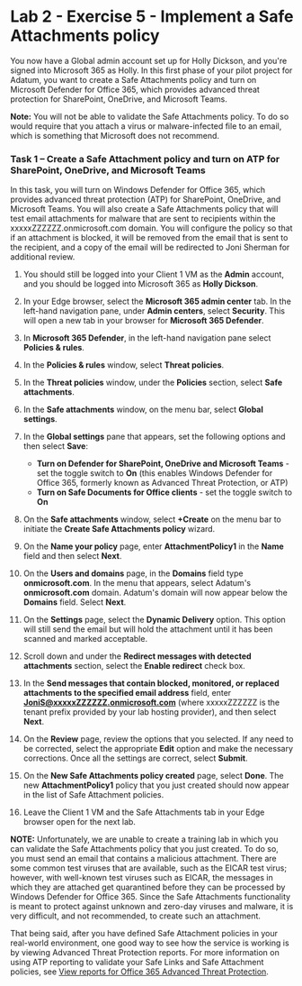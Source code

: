 # Lab 2 - Exercise 5 - Implement a Safe Attachments policy 

You now have a Global admin account set up for Holly Dickson, and you're signed into Microsoft 365 as Holly. In this first phase of your pilot project for Adatum, you want to create a Safe Attachments policy and turn on Microsoft Defender for Office 365, which provides advanced threat protection for SharePoint, OneDrive, and Microsoft Teams.

**Note:** You will not be able to validate the Safe Attachments policy. To do so would require that you attach a virus or malware-infected file to an email, which is something that Microsoft does not recommend.

### Task 1 – Create a Safe Attachment policy and turn on ATP for SharePoint, OneDrive, and Microsoft Teams

In this task, you will turn on Windows Defender for Office 365, which provides advanced threat protection (ATP) for SharePoint, OneDrive, and Microsoft Teams. You will also create a Safe Attachments policy that will test email attachments for malware that are sent to recipients within the xxxxxZZZZZZ.onmicrosoft.com domain. You will configure the policy so that if an attachment is blocked, it will be removed from the email that is sent to the recipient, and a copy of the email will be redirected to Joni Sherman for additional review.

1. You should still be logged into your Client 1 VM as the **Admin** account, and you should be logged into Microsoft 365 as **Holly Dickson**.

2. In your Edge browser, select the **Microsoft 365 admin center** tab. In the left-hand navigation pane, under **Admin centers**, select **Security**. This will open a new tab in your browser for **Microsoft 365 Defender**. 

3. In **Microsoft 365 Defender**, in the left-hand navigation pane select **Policies & rules**.

4. In the **Policies & rules** window, select **Threat policies**.

5. In the **Threat policies** window, under the **Policies** section, select **Safe attachments**.

6. In the **Safe attachments** window, on the menu bar, select **Global settings**.

7. In the **Global settings** pane that appears, set the following options and then select **Save**:

    - **Turn on Defender for SharePoint, OneDrive and Microsoft Teams** - set the toggle switch to **On** (this enables Windows Defender for Office 365, formerly known as Advanced Threat Protection, or ATP)
    - **Turn on Safe Documents for Office clients** - set the toggle switch to **On**

8. On the **Safe attachments** window, select **+Create** on the menu bar to initiate the **Create Safe Attachments policy** wizard.

9. On the **Name your policy** page, enter **AttachmentPolicy1** in the **Name** field and then select **Next**.

10. On the **Users and domains** page, in the **Domains** field type **onmicrosoft.com**. In the menu that appears, select Adatum's **onmicrosoft.com** domain. Adatum's domain will now appear below the **Domains** field. Select **Next**.

11. On the **Settings** page, select the **Dynamic Delivery** option. This option will still send the email but will hold the attachment until it has been scanned and marked acceptable.

12. Scroll down and under the **Redirect messages with detected attachments** section, select the **Enable redirect** check box. 

13. In the **Send messages that contain blocked, monitored, or replaced attachments to the specified email address** field, enter **JoniS@xxxxxZZZZZZ.onmicrosoft.com** (where xxxxxZZZZZZ is the tenant prefix provided by your lab hosting provider), and then select **Next**.

14. On the **Review** page, review the options that you selected. If any need to be corrected, select the appropriate **Edit** option and make the necessary corrections. Once all the settings are correct, select **Submit**.

15. On the **New Safe Attachments policy created** page, select **Done**. The new **AttachmentPolicy1** policy that you just created should now appear in the list of Safe Attachment policies.

16. Leave the Client 1 VM and the Safe Attachments tab in your Edge browser open for the next lab.

**NOTE:** Unfortunately, we are unable to create a training lab in which you can validate the Safe Attachments policy that you just created. To do so, you must send an email that contains a malicious attachment. There are some common test viruses that are available, such as the EICAR test virus; however, with well-known test viruses such as EICAR, the messages in which they are attached get quarantined before they can be processed by Windows Defender for Office 365. Since the Safe Attachments functionality is meant to protect against unknown and zero-day viruses and malware, it is very difficult, and not recommended, to create such an attachment.

That being said, after you have defined Safe Attachment policies in your real-world environment, one good way to see how the service is working is by viewing Advanced Threat Protection reports. For more information on using ATP reporting to validate your Safe Links and Safe Attachment policies, see [View reports for Office 365 Advanced Threat Protection](https://docs.microsoft.com/en-us/office365/securitycompliance/view-reports-for-atp).


